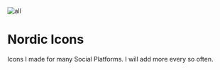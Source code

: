 ![all](https://user-images.githubusercontent.com/122183931/227809743-ab2c62f1-a9ec-4094-a7f1-40395791106d.png)
# Nordic Icons
Icons I made for many Social Platforms. I will add more every so often.
